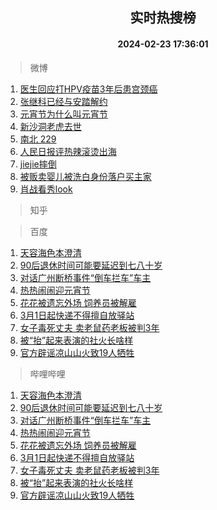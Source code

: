 <div align="center"><h2>实时热搜榜</h2><h4>2024-02-23 17:36:01</h4></div>

> 微博  

1. [医生回应打HPV疫苗3年后患宫颈癌](https://s.weibo.com/weibo?q=%23%E5%8C%BB%E7%94%9F%E5%9B%9E%E5%BA%94%E6%89%93HPV%E7%96%AB%E8%8B%973%E5%B9%B4%E5%90%8E%E6%82%A3%E5%AE%AB%E9%A2%88%E7%99%8C%23&t=31&band_rank=1&Refer=top)<br />
2. [张继科已经与安踏解约](https://s.weibo.com/weibo?q=%23%E5%BC%A0%E7%BB%A7%E7%A7%91%E5%B7%B2%E7%BB%8F%E4%B8%8E%E5%AE%89%E8%B8%8F%E8%A7%A3%E7%BA%A6%23&t=31&band_rank=2&Refer=top)<br />
3. [元宵节为什么叫元宵节](https://s.weibo.com/weibo?q=%23%E5%85%83%E5%AE%B5%E8%8A%82%E4%B8%BA%E4%BB%80%E4%B9%88%E5%8F%AB%E5%85%83%E5%AE%B5%E8%8A%82%23&t=31&band_rank=3&Refer=top)<br />
4. [新沙洞老虎去世](https://s.weibo.com/weibo?q=%23%E6%96%B0%E6%B2%99%E6%B4%9E%E8%80%81%E8%99%8E%E5%8E%BB%E4%B8%96%23&t=31&band_rank=4&Refer=top)<br />
5. [南北 229](https://s.weibo.com/weibo?q=%E5%8D%97%E5%8C%97%20229&t=31&band_rank=5&Refer=top)<br />
6. [人民日报评热辣滚烫出海](https://s.weibo.com/weibo?q=%23%E4%BA%BA%E6%B0%91%E6%97%A5%E6%8A%A5%E8%AF%84%E7%83%AD%E8%BE%A3%E6%BB%9A%E7%83%AB%E5%87%BA%E6%B5%B7%23&t=31&band_rank=6&Refer=top)<br />
7. [jiejie摔倒](https://s.weibo.com/weibo?q=jiejie%E6%91%94%E5%80%92&t=31&band_rank=7&Refer=top)<br />
8. [被贩卖婴儿被洗白身份落户买主家](https://s.weibo.com/weibo?q=%23%E8%A2%AB%E8%B4%A9%E5%8D%96%E5%A9%B4%E5%84%BF%E8%A2%AB%E6%B4%97%E7%99%BD%E8%BA%AB%E4%BB%BD%E8%90%BD%E6%88%B7%E4%B9%B0%E4%B8%BB%E5%AE%B6%23&t=31&band_rank=8&Refer=top)<br />
9. [肖战看秀look](https://s.weibo.com/weibo?q=%23%E8%82%96%E6%88%98%E7%9C%8B%E7%A7%80look%23&t=31&band_rank=9&Refer=top)<br />

> 知乎  


> 百度  

1. [天容海色本澄清](https://www.baidu.com/s?wd=%E5%A4%A9%E5%AE%B9%E6%B5%B7%E8%89%B2%E6%9C%AC%E6%BE%84%E6%B8%85&sa=fyb_news&rsv_dl=fyb_news)<br />
2. [90后退休时间可能要延迟到七八十岁](https://www.baidu.com/s?wd=90%E5%90%8E%E9%80%80%E4%BC%91%E6%97%B6%E9%97%B4%E5%8F%AF%E8%83%BD%E8%A6%81%E5%BB%B6%E8%BF%9F%E5%88%B0%E4%B8%83%E5%85%AB%E5%8D%81%E5%B2%81&sa=fyb_news&rsv_dl=fyb_news)<br />
3. [对话广州断桥事件“倒车拦车”车主](https://www.baidu.com/s?wd=%E5%AF%B9%E8%AF%9D%E5%B9%BF%E5%B7%9E%E6%96%AD%E6%A1%A5%E4%BA%8B%E4%BB%B6%E2%80%9C%E5%80%92%E8%BD%A6%E6%8B%A6%E8%BD%A6%E2%80%9D%E8%BD%A6%E4%B8%BB&sa=fyb_news&rsv_dl=fyb_news)<br />
4. [热热闹闹迎元宵节](https://www.baidu.com/s?wd=%E7%83%AD%E7%83%AD%E9%97%B9%E9%97%B9%E8%BF%8E%E5%85%83%E5%AE%B5%E8%8A%82&sa=fyb_news&rsv_dl=fyb_news)<br />
5. [花花被遗忘外场 饲养员被解雇](https://www.baidu.com/s?wd=%E8%8A%B1%E8%8A%B1%E8%A2%AB%E9%81%97%E5%BF%98%E5%A4%96%E5%9C%BA+%E9%A5%B2%E5%85%BB%E5%91%98%E8%A2%AB%E8%A7%A3%E9%9B%87&sa=fyb_news&rsv_dl=fyb_news)<br />
6. [3月1日起快递不得擅自放驿站](https://www.baidu.com/s?wd=3%E6%9C%881%E6%97%A5%E8%B5%B7%E5%BF%AB%E9%80%92%E4%B8%8D%E5%BE%97%E6%93%85%E8%87%AA%E6%94%BE%E9%A9%BF%E7%AB%99&sa=fyb_news&rsv_dl=fyb_news)<br />
7. [女子毒死丈夫 卖老鼠药老板被判3年](https://www.baidu.com/s?wd=%E5%A5%B3%E5%AD%90%E6%AF%92%E6%AD%BB%E4%B8%88%E5%A4%AB+%E5%8D%96%E8%80%81%E9%BC%A0%E8%8D%AF%E8%80%81%E6%9D%BF%E8%A2%AB%E5%88%A43%E5%B9%B4&sa=fyb_news&rsv_dl=fyb_news)<br />
8. [被“抬”起来表演的社火长啥样](https://www.baidu.com/s?wd=%E8%A2%AB%E2%80%9C%E6%8A%AC%E2%80%9D%E8%B5%B7%E6%9D%A5%E8%A1%A8%E6%BC%94%E7%9A%84%E7%A4%BE%E7%81%AB%E9%95%BF%E5%95%A5%E6%A0%B7&sa=fyb_news&rsv_dl=fyb_news)<br />
9. [官方辟谣凉山山火致19人牺牲](https://www.baidu.com/s?wd=%E5%AE%98%E6%96%B9%E8%BE%9F%E8%B0%A3%E5%87%89%E5%B1%B1%E5%B1%B1%E7%81%AB%E8%87%B419%E4%BA%BA%E7%89%BA%E7%89%B2&sa=fyb_news&rsv_dl=fyb_news)<br />

> 哔哩哔哩  

1. [天容海色本澄清](https://www.baidu.com/s?wd=%E5%A4%A9%E5%AE%B9%E6%B5%B7%E8%89%B2%E6%9C%AC%E6%BE%84%E6%B8%85&sa=fyb_news&rsv_dl=fyb_news)<br />
2. [90后退休时间可能要延迟到七八十岁](https://www.baidu.com/s?wd=90%E5%90%8E%E9%80%80%E4%BC%91%E6%97%B6%E9%97%B4%E5%8F%AF%E8%83%BD%E8%A6%81%E5%BB%B6%E8%BF%9F%E5%88%B0%E4%B8%83%E5%85%AB%E5%8D%81%E5%B2%81&sa=fyb_news&rsv_dl=fyb_news)<br />
3. [对话广州断桥事件“倒车拦车”车主](https://www.baidu.com/s?wd=%E5%AF%B9%E8%AF%9D%E5%B9%BF%E5%B7%9E%E6%96%AD%E6%A1%A5%E4%BA%8B%E4%BB%B6%E2%80%9C%E5%80%92%E8%BD%A6%E6%8B%A6%E8%BD%A6%E2%80%9D%E8%BD%A6%E4%B8%BB&sa=fyb_news&rsv_dl=fyb_news)<br />
4. [热热闹闹迎元宵节](https://www.baidu.com/s?wd=%E7%83%AD%E7%83%AD%E9%97%B9%E9%97%B9%E8%BF%8E%E5%85%83%E5%AE%B5%E8%8A%82&sa=fyb_news&rsv_dl=fyb_news)<br />
5. [花花被遗忘外场 饲养员被解雇](https://www.baidu.com/s?wd=%E8%8A%B1%E8%8A%B1%E8%A2%AB%E9%81%97%E5%BF%98%E5%A4%96%E5%9C%BA+%E9%A5%B2%E5%85%BB%E5%91%98%E8%A2%AB%E8%A7%A3%E9%9B%87&sa=fyb_news&rsv_dl=fyb_news)<br />
6. [3月1日起快递不得擅自放驿站](https://www.baidu.com/s?wd=3%E6%9C%881%E6%97%A5%E8%B5%B7%E5%BF%AB%E9%80%92%E4%B8%8D%E5%BE%97%E6%93%85%E8%87%AA%E6%94%BE%E9%A9%BF%E7%AB%99&sa=fyb_news&rsv_dl=fyb_news)<br />
7. [女子毒死丈夫 卖老鼠药老板被判3年](https://www.baidu.com/s?wd=%E5%A5%B3%E5%AD%90%E6%AF%92%E6%AD%BB%E4%B8%88%E5%A4%AB+%E5%8D%96%E8%80%81%E9%BC%A0%E8%8D%AF%E8%80%81%E6%9D%BF%E8%A2%AB%E5%88%A43%E5%B9%B4&sa=fyb_news&rsv_dl=fyb_news)<br />
8. [被“抬”起来表演的社火长啥样](https://www.baidu.com/s?wd=%E8%A2%AB%E2%80%9C%E6%8A%AC%E2%80%9D%E8%B5%B7%E6%9D%A5%E8%A1%A8%E6%BC%94%E7%9A%84%E7%A4%BE%E7%81%AB%E9%95%BF%E5%95%A5%E6%A0%B7&sa=fyb_news&rsv_dl=fyb_news)<br />
9. [官方辟谣凉山山火致19人牺牲](https://www.baidu.com/s?wd=%E5%AE%98%E6%96%B9%E8%BE%9F%E8%B0%A3%E5%87%89%E5%B1%B1%E5%B1%B1%E7%81%AB%E8%87%B419%E4%BA%BA%E7%89%BA%E7%89%B2&sa=fyb_news&rsv_dl=fyb_news)<br />
